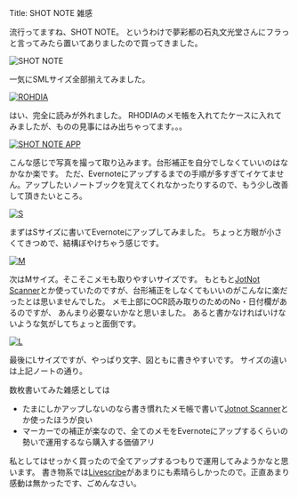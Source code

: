 Title: SHOT NOTE 雑感

流行ってますね、SHOT NOTE。
というわけで夢彩都の石丸文光堂さんにフラっと言ってみたら置いてありましたので買ってきました。

![](http://dl.dropbox.com/u/126064/blog.dataich.com.images/SHOT-NOTE.jpg "SHOT NOTE")

一気にSMLサイズ全部揃えてみました。

[![](http://dl.dropbox.com/u/126064/blog.dataich.com.images/ROHDIA.jpg "ROHDIA")](http://dl.dropbox.com/u/126064/blog.dataich.com.images/ROHDIA.jpg)

はい、完全に読みが外れました。
RHODIAのメモ帳を入れてたケースに入れてみましたが、ものの見事にはみ出ちゃってます。。。

[![](http://dl.dropbox.com/u/126064/blog.dataich.com.images/SHOT-NOTE-APP.png "SHOT NOTE APP")](http://dl.dropbox.com/u/126064/blog.dataich.com.images/SHOT-NOTE-APP.png)

こんな感じで写真を撮って取り込みます。台形補正を自分でしなくていいのはなかなか楽です。
ただ、Evernoteにアップするまでの手順が多すぎてイケてません。アップしたいノートブックを覚えてくれなかったりするので、もう少し改善して頂きたいところ。

[![](http://dl.dropbox.com/u/126064/blog.dataich.com.images/S.jpg "S")](http://dl.dropbox.com/u/126064/blog.dataich.com.images/S.jpg)

まずはSサイズに書いてEvernoteにアップしてみました。
ちょっと方眼が小さくてきつめで、結構ぼやけちゃう感じです。

[![](http://dl.dropbox.com/u/126064/blog.dataich.com.images/M.jpg "M")](http://dl.dropbox.com/u/126064/blog.dataich.com.images/M.jpg)

次はMサイズ。そこそこメモも取りやすいサイズです。
もともと[JotNot Scanner](http://itunes.apple.com/jp/app/jotnot-scanner/id307868751?mt=8)とか使っていたのですが、台形補正をしなくてもいいのがこんなに楽だったとは思いませんでした。
メモ上部にOCR読み取りのためのNo・日付欄があるのですが、 あんまり必要ないかなと思いました。
あると書かなければいけないような気がしてちょっと面倒です。

[![](http://dl.dropbox.com/u/126064/blog.dataich.com.images/L.jpg "L")](http://dl.dropbox.com/u/126064/blog.dataich.com.images/L.jpg)

最後にLサイズですが、やっぱり文字、図ともに書きやすいです。
サイズの違いは上記ノートの通り。

数枚書いてみた雑感としては

*   たまにしかアップしないのなら書き慣れたメモ帳で書いて[Jotnot Scanner](http://itunes.apple.com/jp/app/jotnot-scanner/id307868751?mt=8)とか使ったほうが良い
*   マーカーでの補正が楽なので、全てのメモをEvernoteにアップするくらいの勢いで運用するなら購入する価値アリ

私としてはせっかく買ったので全てアップするつもりで運用してみようかなと思います。
書き物系では[Livescribe](http://blog.dataich.com/2010/01/20/livescribe-pulse-smartpen/)があまりにも素晴らしかったので。正直あまり感動は無かったです、ごめんなさい。